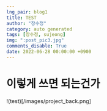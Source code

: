 ```yaml
---
lng_pair: blog1
title: TEST
author: "장수정"
category: auto generated
tags: [장수정, sujeong]
img: ":post_pic3.jpg"
comments_disable: True
date: 2022-06-28 00:00:00 +0900
---
```


# 이렇게 쓰면 되는건가

!(test)[/images/project_back.png]
